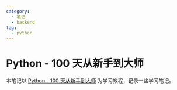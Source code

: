 ```yaml
---
category:
  - 笔记
  - backend
tag:
  - python
---
```


# Python - 100 天从新手到大师

本笔记以 [Python - 100 天从新手到大师](https://github.com/jackfrued/Python-100-Days) 为学习教程，记录一些学习笔记。

<AutoCatalog />
